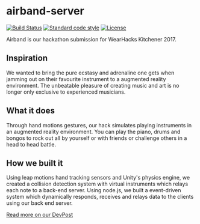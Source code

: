 # airband-server

[![Build Status][build-badge]][build] [![Standard code style][standard-badge]][standard] [![License][license-badge]][license]

[build]: https://travis-ci.org/omarchehab98/airband-server

[build-badge]: https://travis-ci.org/omarchehab98/airband-server.svg?branch=master

[standard]: https://standardjs.com

[standard-badge]: https://img.shields.io/badge/code_style-standard-brightgreen.svg

[license]: ./LICENSE

[license-badge]: https://img.shields.io/github/license/omarchehab98/eun-filter.svg

Airband is our hackathon submission for WearHacks Kitchener 2017.

## Inspiration
We wanted to bring the pure ecstasy and adrenaline one gets when jamming out on their favourite instrument to a augmented reality environment. The unbeatable pleasure of creating music and art is no longer only exclusive to experienced musicians.

## What it does
Through hand motions gestures, our hack simulates playing instruments in an augmented reality environment. You can play the piano, drums and bongos to rock out all by yourself or with friends or challenge others in a head to head battle.

## How we built it
Using leap motions hand tracking sensors and Unity's physics engine, we created a collision detection system with virtual instruments which relays each note to a back-end server. Using node.js, we built a event-driven system which dynamically responds, receives and relays data to the clients using our back end server.

[Read more on our DevPost](https://devpost.com/software/airband-p5og0a)

